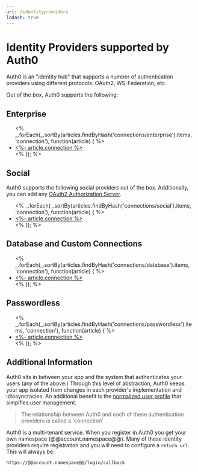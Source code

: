 ```yaml
---
url: /identityproviders
lodash: true
---
```


# Identity Providers supported by Auth0

Auth0 is an "identity hub" that supports a number of authentication providers using different protocols: OAuth2, WS-Federation, etc.

Out of the box, Auth0 supports the following:

## Enterprise
<ul>
<% _.forEach(_.sortBy(articles.findByHash('connections/enterprise').items, 'connection'), function(article) { %>
  <li>
    <a href="<%- article.url %>"><%- article.connection %></a>
  </li>
<% }); %>
</ul>

## Social

Auth0 supports the following social providers out of the box. Additionally, you can add any [OAuth2 Authorization Server](/connections/social/oauth2).

<ul>
<% _.forEach(_.sortBy(articles.findByHash('connections/social').items, 'connection'), function(article) { %>
  <li>
    <a href="<%- article.url %>"><%- article.connection %></a>
  </li>
<% }); %>
</ul>

## Database and Custom Connections

<ul>
<% _.forEach(_.sortBy(articles.findByHash('connections/database').items, 'connection'), function(article) { %>
  <li>
    <a href="<%- article.url %>"><%- article.connection %></a>
  </li>
<% }); %>
</ul>

## Passwordless

<ul>
<% _.forEach(_.sortBy(articles.findByHash('connections/passwordless').items, 'connection'), function(article) { %>
  <li>
    <a href="<%- article.url %>"><%- article.connection %></a>
  </li>
<% }); %>
</ul>


## Additional Information

Auth0 sits in between your app and the system that authenticates your users (any of the above.) Through this level of abstraction, Auth0 keeps your app isolated from changes in each provider's implementation and idiosyncracies. An additional benefit is the [normalized user profile](/user-profile) that simpifies user management.

> The relationship between Auth0 and each of these authentication providers is called a 'connection'

Auth0 is a multi-tenant service. When you register in Auth0 you get your own namespace (@@account.namespace@@). Many of these identity providers require registration and you will need to configure a `return url`. This will always be:

	https://@@account.namespace@@/login/callback
